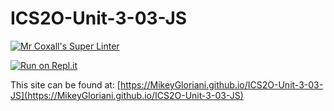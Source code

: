 # ICS2O-Unit-3-03-JS

[![Mr Coxall's Super Linter](https://github.com/MikeyGloriani/ICS2O-Unit-3-03-JS/workflows/Mr%20Coxall's%20Super%20Linter/badge.svg)](https://github.com/MikeyGloriani/ICS2O-Unit-3-03-JS/actions/)

[![Run on Repl.it](https://repl.it/badge/github/MikeyGloriani/ICS2O-Unit-3-03-JS)](https://repl.it/github/MikeyGloriani/ICS2O-Unit-3-03-JS)

This site can be found at: [https://MikeyGloriani.github.io/ICS2O-Unit-3-03-JS](https://MikeyGloriani.github.io/ICS2O-Unit-3-03-JS)

